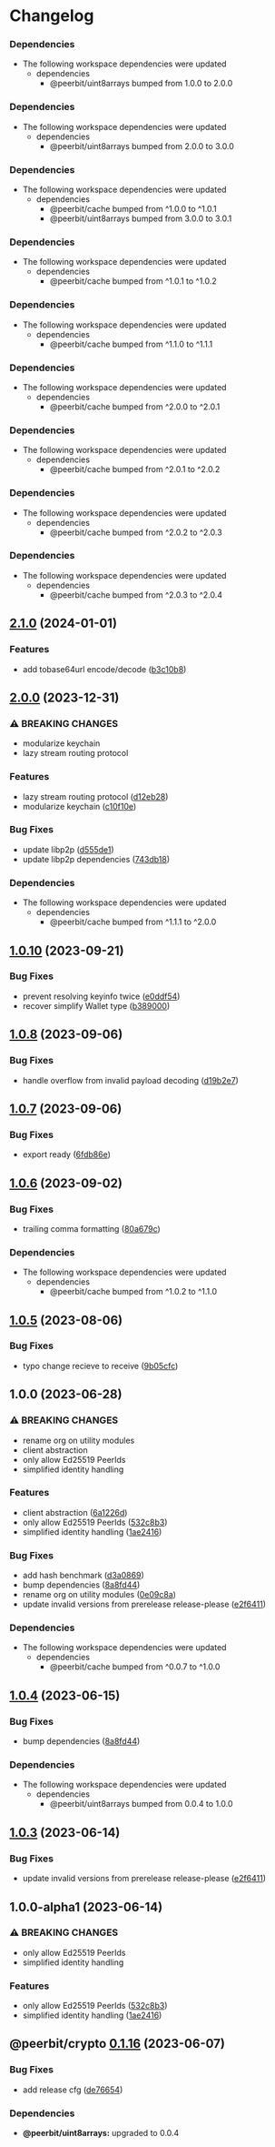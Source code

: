 # Changelog

### Dependencies

* The following workspace dependencies were updated
  * dependencies
    * @peerbit/uint8arrays bumped from 1.0.0 to 2.0.0

### Dependencies

* The following workspace dependencies were updated
  * dependencies
    * @peerbit/uint8arrays bumped from 2.0.0 to 3.0.0

### Dependencies

* The following workspace dependencies were updated
  * dependencies
    * @peerbit/cache bumped from ^1.0.0 to ^1.0.1
    * @peerbit/uint8arrays bumped from 3.0.0 to 3.0.1

### Dependencies

* The following workspace dependencies were updated
  * dependencies
    * @peerbit/cache bumped from ^1.0.1 to ^1.0.2

### Dependencies

* The following workspace dependencies were updated
  * dependencies
    * @peerbit/cache bumped from ^1.1.0 to ^1.1.1

### Dependencies

* The following workspace dependencies were updated
  * dependencies
    * @peerbit/cache bumped from ^2.0.0 to ^2.0.1

### Dependencies

* The following workspace dependencies were updated
  * dependencies
    * @peerbit/cache bumped from ^2.0.1 to ^2.0.2

### Dependencies

* The following workspace dependencies were updated
  * dependencies
    * @peerbit/cache bumped from ^2.0.2 to ^2.0.3

### Dependencies

* The following workspace dependencies were updated
  * dependencies
    * @peerbit/cache bumped from ^2.0.3 to ^2.0.4

## [2.1.0](https://github.com/dao-xyz/peerbit/compare/crypto-v2.0.0...crypto-v2.1.0) (2024-01-01)


### Features

* add tobase64url encode/decode ([b3c10b8](https://github.com/dao-xyz/peerbit/commit/b3c10b87932d812f02ed242e36f2fa2b1c633322))

## [2.0.0](https://github.com/dao-xyz/peerbit/compare/crypto-v1.0.10...crypto-v2.0.0) (2023-12-31)


### ⚠ BREAKING CHANGES

* modularize keychain
* lazy stream routing protocol

### Features

* lazy stream routing protocol ([d12eb28](https://github.com/dao-xyz/peerbit/commit/d12eb2843b46c33fcbda5c97422cb263ab9f79a0))
* modularize keychain ([c10f10e](https://github.com/dao-xyz/peerbit/commit/c10f10e0beb58e38fa95d465962f43ab1aee75ef))


### Bug Fixes

* update libp2p ([d555de1](https://github.com/dao-xyz/peerbit/commit/d555de1e3c3f306277cb1cdc22b69a9c3ffd3f86))
* update libp2p dependencies ([743db18](https://github.com/dao-xyz/peerbit/commit/743db18839de3e09904b50384aa389a4b660fe06))


### Dependencies

* The following workspace dependencies were updated
  * dependencies
    * @peerbit/cache bumped from ^1.1.1 to ^2.0.0

## [1.0.10](https://github.com/dao-xyz/peerbit/compare/crypto-v1.0.9...crypto-v1.0.10) (2023-09-21)


### Bug Fixes

* prevent resolving keyinfo twice ([e0ddf54](https://github.com/dao-xyz/peerbit/commit/e0ddf54674796fed16f92f7995cda9c707c70eba))
* recover simplify Wallet type ([b389000](https://github.com/dao-xyz/peerbit/commit/b38900098f0d75832757dff82ac09361fd802e31))

## [1.0.8](https://github.com/dao-xyz/peerbit/compare/crypto-v1.0.7...crypto-v1.0.8) (2023-09-06)


### Bug Fixes

* handle overflow from invalid payload decoding ([d19b2e7](https://github.com/dao-xyz/peerbit/commit/d19b2e79597111cc47592e85d577d8456571c4b2))

## [1.0.7](https://github.com/dao-xyz/peerbit/compare/crypto-v1.0.6...crypto-v1.0.7) (2023-09-06)


### Bug Fixes

* export ready ([6fdb86e](https://github.com/dao-xyz/peerbit/commit/6fdb86eb1afd3fa53c5a03002305425bca929b10))

## [1.0.6](https://github.com/dao-xyz/peerbit/compare/crypto-v1.0.5...crypto-v1.0.6) (2023-09-02)


### Bug Fixes

* trailing comma formatting ([80a679c](https://github.com/dao-xyz/peerbit/commit/80a679c0dc0e7c8ac01538cb11458299fdb334d5))


### Dependencies

* The following workspace dependencies were updated
  * dependencies
    * @peerbit/cache bumped from ^1.0.2 to ^1.1.0

## [1.0.5](https://github.com/dao-xyz/peerbit/compare/crypto-v1.0.4...crypto-v1.0.5) (2023-08-06)


### Bug Fixes

* typo change recieve to receive ([9b05cfc](https://github.com/dao-xyz/peerbit/commit/9b05cfc9220f6d8206626f5208724e3d0f34abe2))

## 1.0.0 (2023-06-28)


### ⚠ BREAKING CHANGES

* rename org on utility modules
* client abstraction
* only allow Ed25519 PeerIds
* simplified identity handling

### Features

* client abstraction ([6a1226d](https://github.com/dao-xyz/peerbit/commit/6a1226d4f8fc6deb167bff86cf7bdd6227c01a6b))
* only allow Ed25519 PeerIds ([532c8b3](https://github.com/dao-xyz/peerbit/commit/532c8b35bc4e85719669db47639ec5ffd11c8eab))
* simplified identity handling ([1ae2416](https://github.com/dao-xyz/peerbit/commit/1ae24168a5c8629b8f9d1c57eceed6abd4a15020))


### Bug Fixes

* add hash benchmark ([d3a0869](https://github.com/dao-xyz/peerbit/commit/d3a0869ee59312b57fbe4d3eabe75d594cfd21e2))
* bump dependencies ([8a8fd44](https://github.com/dao-xyz/peerbit/commit/8a8fd440149a966337382db77afe1071141e5c74))
* rename org on utility modules ([0e09c8a](https://github.com/dao-xyz/peerbit/commit/0e09c8a29487205e02e45cc7f1e214450f96cb38))
* update invalid versions from prerelease release-please ([e2f6411](https://github.com/dao-xyz/peerbit/commit/e2f6411d46edf6d36723ca1ea81d1e55a09d3cd4))


### Dependencies

* The following workspace dependencies were updated
  * dependencies
    * @peerbit/cache bumped from ^0.0.7 to ^1.0.0

## [1.0.4](https://github.com/dao-xyz/peerbit/compare/@peerbit/crypto-v1.0.3...@peerbit/crypto-v1.0.4) (2023-06-15)


### Bug Fixes

* bump dependencies ([8a8fd44](https://github.com/dao-xyz/peerbit/commit/8a8fd440149a966337382db77afe1071141e5c74))


### Dependencies

* The following workspace dependencies were updated
  * dependencies
    * @peerbit/uint8arrays bumped from 0.0.4 to 1.0.0

## [1.0.3](https://github.com/dao-xyz/peerbit/compare/@peerbit/crypto-v1.0.0-alpha1...@peerbit/crypto-v1.0.3) (2023-06-14)


### Bug Fixes

* update invalid versions from prerelease release-please ([e2f6411](https://github.com/dao-xyz/peerbit/commit/e2f6411d46edf6d36723ca1ea81d1e55a09d3cd4))

## 1.0.0-alpha1 (2023-06-14)


### ⚠ BREAKING CHANGES

* only allow Ed25519 PeerIds
* simplified identity handling

### Features

* only allow Ed25519 PeerIds ([532c8b3](https://github.com/dao-xyz/peerbit/commit/532c8b35bc4e85719669db47639ec5ffd11c8eab))
* simplified identity handling ([1ae2416](https://github.com/dao-xyz/peerbit/commit/1ae24168a5c8629b8f9d1c57eceed6abd4a15020))

## @peerbit/crypto [0.1.16](https://github.com/dao-xyz/peerbit/compare/@peerbit/crypto@0.1.15...@peerbit/crypto@0.1.16) (2023-06-07)


### Bug Fixes

* add release cfg ([de76654](https://github.com/dao-xyz/peerbit/commit/de766548f8106804d319e8b51e9607f2a3f60726))





### Dependencies

* **@peerbit/uint8arrays:** upgraded to 0.0.4
